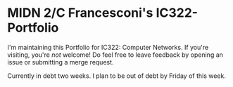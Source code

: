 # MIDN 2/C Francesconi's IC322-Portfolio

I'm maintaining this Portfolio for IC322: Computer Networks. If you're visiting, you're *not* welcome! Do feel free to leave feedback by opening an issue or submitting a merge request.

Currently in debt two weeks. I plan to be out of debt by Friday of this week.

